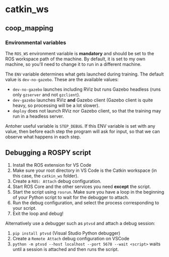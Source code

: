 # catkin_ws

## coop_mapping

### Environmental variables

The `ROS_WS` environment variable is **mandatory** and should be set to the ROS workspace path of the machine. By default, it is set to my own machine, so you'll need to change it to run in a different machine.

The `ENV` variable determines what gets launched during training. The default value is `dev-no-gazebo`. These are the available values:

- `dev-no-gazebo` launches including RViz but runs Gazebo headless (runs only `gzserver` and not `gzclient`).
- `dev-gazebo` launches RViz **and** Gazebo client (Gazebo client is quite heavy, so processing will be a lot slower).
- `deploy` does not launch RViz nor Gazebo client, so that the training may run in a headless server. 

Antoher useful variable is `STEP_DEBUG`. If this ENV variable is set with any value, then before each step the program will ask for input,
so that we can observe what happens in each step.

## Debugging a ROSPY script

1. Install the ROS extension for VS Code
1. Make sure your root directory in VS Code is the Catkin workspace (in this case, the `catkin_ws` folder).
1. Create a `ROS: Attach` debug configuration.
1. Start ROS Core and the other services you need **except** the script.
1. Start the script using `rosrun`. Make sure you have a loop in the beginning of your Python script to wait for the debugger to attach.
1. Run the debug configuration, and select the process corresponding to your script.
1. Exit the loop and debug!

Alternatively use a debugger such as `ptvsd` and attach a debug session:

1. `pip install ptvsd` (Visual Studio Python debugger)
1. Create a `Remote Attach` debug configuration on VSCode
1. `python -m ptvsd --host localhost --port 5678 --wait <script>` waits until a session is attached and then runs the script.